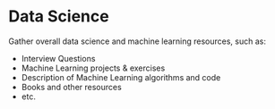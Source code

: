 # Data Science
Gather overall data science and machine learning resources, such as:
* Interview Questions
* Machine Learning projects & exercises
* Description of Machine Learning algorithms and code
* Books and other resources
* etc.
